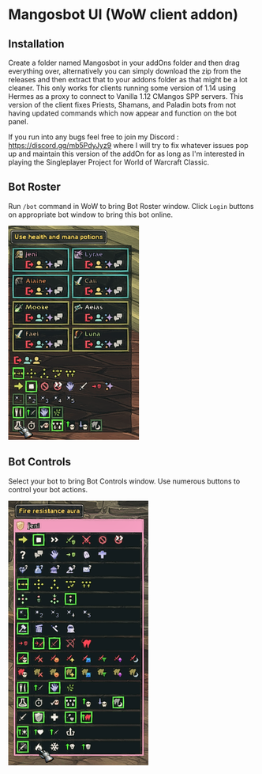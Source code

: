 # Mangosbot UI (WoW client addon)
## Installation
Create a folder named Mangosbot in your addOns folder and then drag everything over, alternatively you can simply download the zip from the releases and then extract that to your addons folder as that might be a lot cleaner. This only works for clients running some version of 1.14 using Hermes as a proxy to connect to Vanilla 1.12 CMangos SPP servers.
This version of the client fixes Priests, Shamans, and Paladin bots from not having updated commands which now appear and function on the bot panel.

If you run into any bugs feel free to join my Discord : https://discord.gg/mb5PdyJyz9 where I will try to fix whatever issues pop up and maintain this version of the addOn for as long as I'm interested in playing the Singleplayer Project for World of Warcraft Classic.

## Bot Roster
Run `/bot` command in WoW to bring Bot Roster window. Click `Login` buttons on appropriate bot window to bring this bot online.

![Screenshot](screenshots/bot_roster.png)

## Bot Controls
Select your bot to bring Bot Controls window. Use numerous buttons to control your bot actions.

![Screenshot](screenshots/bot_controls.png)
